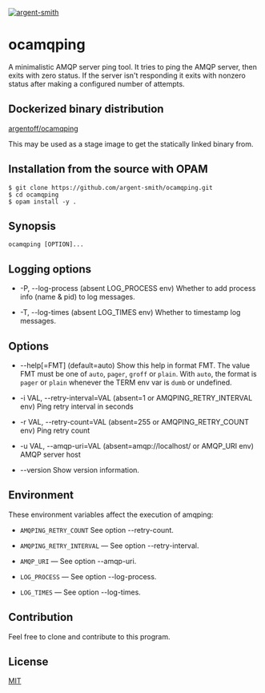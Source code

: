 [![argent-smith](https://circleci.com/gh/argent-smith/ocamqping.svg?style=shield)](https://circleci.com/gh/argent-smith/ocamqping)

# ocamqping

A minimalistic AMQP server ping tool. It tries to ping the AMQP
server, then exits with zero status. If the server isn't responding it
exits with nonzero status after making a configured number of attempts.

## Dockerized binary distribution

[argentoff/ocamqping](https://hub.docker.com/repository/docker/argentoff/ocamqping)

This may be used as a stage image to get the statically linked binary from.

## Installation from the source with OPAM

```
$ git clone https://github.com/argent-smith/ocamqping.git
$ cd ocamqping
$ opam install -y .
```

## Synopsis

`ocamqping [OPTION]...`

## Logging options
  * -P, --log-process (absent LOG_PROCESS env)
      Whether to add process info (name & pid) to log messages.

  * -T, --log-times (absent LOG_TIMES env)
      Whether to timestamp log messages.

## Options
  * --help[=FMT] (default=auto)
    Show this help in format FMT. The value FMT must be one of `auto`,
    `pager`, `groff` or `plain`. With `auto`, the format is `pager` or
    `plain` whenever the TERM env var is `dumb` or undefined.

  * -i VAL, --retry-interval=VAL (absent=1 or AMQPING_RETRY_INTERVAL env)
    Ping retry interval in seconds

  * -r VAL, --retry-count=VAL (absent=255 or AMQPING_RETRY_COUNT env)
    Ping retry count

  * -u VAL, --amqp-uri=VAL (absent=amqp://localhost/ or AMQP_URI env)
      AMQP server host

  * --version
      Show version information.

## Environment
These environment variables affect the execution of amqping:

* `AMQPING_RETRY_COUNT` See option --retry-count.

* `AMQPING_RETRY_INTERVAL` — See option --retry-interval.

* `AMQP_URI` — See option --amqp-uri.

* `LOG_PROCESS` — See option --log-process.

* `LOG_TIMES` — See option --log-times.

## Contribution

Feel free to clone and contribute to this program.

## License

[MIT](LICENSE)
